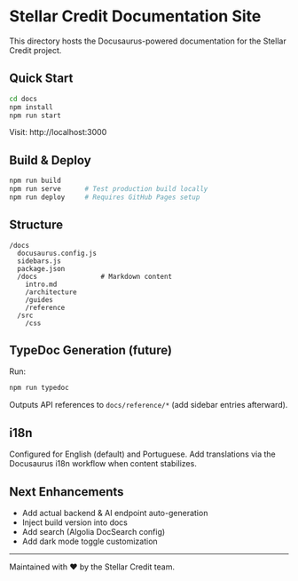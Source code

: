 # Stellar Credit Documentation Site

This directory hosts the Docusaurus-powered documentation for the Stellar Credit project.

## Quick Start
```bash
cd docs
npm install
npm run start
```
Visit: http://localhost:3000

## Build & Deploy
```bash
npm run build
npm run serve      # Test production build locally
npm run deploy     # Requires GitHub Pages setup
```

## Structure
```
/docs
  docusaurus.config.js
  sidebars.js
  package.json
  /docs                # Markdown content
    intro.md
    /architecture
    /guides
    /reference
  /src
    /css
```

## TypeDoc Generation (future)
Run:
```bash
npm run typedoc
```
Outputs API references to `docs/reference/*` (add sidebar entries afterward).

## i18n
Configured for English (default) and Portuguese. Add translations via the Docusaurus i18n workflow when content stabilizes.

## Next Enhancements
- Add actual backend & AI endpoint auto-generation
- Inject build version into docs
- Add search (Algolia DocSearch config)
- Add dark mode toggle customization

---
Maintained with ❤️ by the Stellar Credit team.

